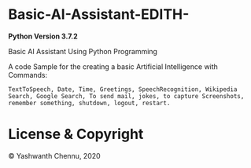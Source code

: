 # Basic-AI-Assistant-EDITH-
**Python Version 3.7.2**


Basic AI Assistant Using Python Programming 


  A code Sample for the creating a basic Artificial Intelligence with Commands:
  
  
    TextToSpeech, Date, Time, Greetings, SpeechRecognition, Wikipedia Search, Google Search, To send mail, jokes, to capture Screenshots, remember something, shutdown, logout, restart.
    


# License & Copyright
© Yashwanth Chennu, 2020
